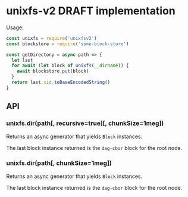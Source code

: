 # unixfs-v2 DRAFT implementation

Usage:

```javascript
const unixfs = require('unixfsv2')
const blockstore = require('some-block-store')

const getDirectory = async path => {
  let last
  for await (let block of unixfs(__dirname)) {
    await blockstore.put(block)
  }
  return last.cid.toBaseEncodedString()
}
```

## API

### unixfs.dir(path[, recursive=true][, chunkSize=1meg])

Returns an async generator that yields `Block` instances.

The last block instance returned is the `dag-cbor` block for
the root node.

### unixfs.dir(path[, chunkSize=1meg])

Returns an async generator that yields `Block` instances.

The last block instance returned is the `dag-cbor` block for
the root node.